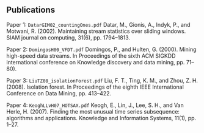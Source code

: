 ## Publications

Paper 1: `DatarGIM02_countingOnes.pdf` Datar, M., Gionis, A., Indyk, P., and Motwani, R. (2002). Maintaining stream statistics over sliding windows. SIAM journal on computing, 31(6), pp. 1794–1813.

Paper 2: `DomingosH00_VFDT.pdf` Domingos, P., and Hulten, G. (2000). Mining high-speed data streams. In Proceedings of the sixth ACM SIGKDD international conference on Knowledge discovery and data mining, pp. 71–80).

Paper 3: `LiuTZ08_isolationForest.pdf` Liu, F. T., Ting, K. M., and Zhou, Z. H. (2008). Isolation forest. In Proceedings of the eighth IEEE International Conference on Data Mining, pp. 413–422.

Paper 4: `KeoghLLvH07_HOTSAX.pdf` Keogh, E., Lin, J., Lee, S. H., and Van Herle, H. (2007). Finding the most unusual time series subsequence: algorithms and applications. Knowledge and Information Systems, 11(1), pp. 1–27.
